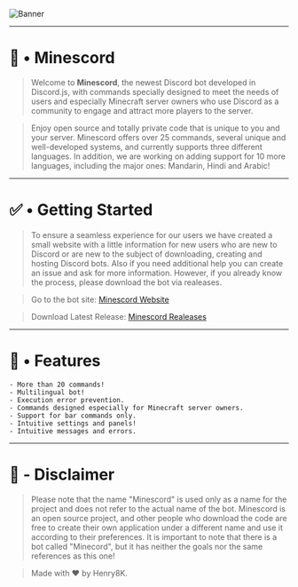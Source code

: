 ![Banner](https://github.com/Henry8K/Minescord/assets/119537238/516e4ef6-bb37-4b65-88f4-e5540b085fb5)

---

# 👑 • Minescord

> Welcome to **Minescord**, the newest Discord bot developed in Discord.js, with commands specially designed to meet the needs of users and especially Minecraft server owners who use Discord as a community to engage and attract more players to the server.

> Enjoy open source and totally private code that is unique to you and your server. Minescord offers over 25 commands, several unique and well-developed systems, and currently supports three different languages. In addition, we are working on adding support for 10 more languages, including the major ones: Mandarin, Hindi and Arabic!

--- 

# ✅ • Getting Started

> To ensure a seamless experience for our users we have created a small website with a little information for new users who are new to Discord or are new to the subject of downloading, creating and hosting Discord bots. Also if you need additional help you can create an issue and ask for more information. However, if you already know the process, please download the bot via realeases.

> Go to the bot site: [Minescord Website](https://minescord.vercel.app/)

> Download Latest Release: [Minescord Realeases](https://github.com/Henry8K/Minescord/releases)

---

# 📌 • Features

```
- More than 20 commands!
- Multilingual bot!
- Execution error prevention.
- Commands designed especially for Minecraft server owners.
- Support for bar commands only.
- Intuitive settings and panels!
- Intuitive messages and errors.
```

---

# 🔰 - Disclaimer

> Please note that the name "Minescord" is used only as a name for the project and does not refer to the actual name of the bot. Minescord is an open source project, and other people who download the code are free to create their own application under a different name and use it according to their preferences. It is important to note that there is a bot called "Minecord", but it has neither the goals nor the same references as this one!

> Made with ❤ by Henry8K. 
